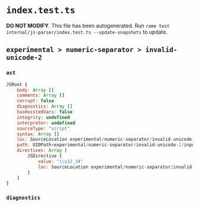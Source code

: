 # `index.test.ts`

**DO NOT MODIFY**. This file has been autogenerated. Run `rome test internal/js-parser/index.test.ts --update-snapshots` to update.

## `experimental > numeric-separator > invalid-unicode-2`

### `ast`

```javascript
JSRoot {
	body: Array []
	comments: Array []
	corrupt: false
	diagnostics: Array []
	hasHoistedVars: false
	integrity: undefined
	interpreter: undefined
	sourceType: "script"
	syntax: Array []
	loc: SourceLocation experimental/numeric-separator/invalid-unicode-2/input.js 1:0-2:0
	path: UIDPath<experimental/numeric-separator/invalid-unicode-2/input.js>
	directives: Array [
		JSDirective {
			value: "\\u12_34"
			loc: SourceLocation experimental/numeric-separator/invalid-unicode-2/input.js 1:0-1:9
		}
	]
}
```

### `diagnostics`

```

```
